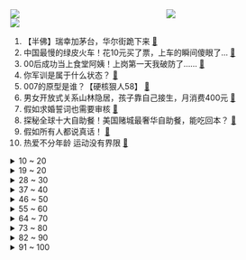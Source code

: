 <div >
	<a style="float:left;width:55%;" href = "https://github.com/anuraghazra/github-readme-stats">
	 <img src = "https://github-readme-stats.vercel.app/api?username=iuuuuuaena&theme=buefy&show_icons=true"/>
	</a>
	<a  style="float:right;width:45%" href = "https://github.com/anuraghazra/github-readme-stats">
	 <img  src="https://github-readme-stats.vercel.app/api/top-langs/?username=anuraghazra&layout=compact"/>
	</a>
	</div>

[![](https://img.shields.io/badge/jxd-@jxdgogogo.xyz-yellowgreen.svg)](https://www.jxdgogogo.xyz)<br>
1. 【半佛】瑞幸加茅台，华尔街跪下来 [:link:](//www.bilibili.com/video/BV1cw411U7Yt) <br>
2. 中国最慢的绿皮火车！花10元买了票，上车的瞬间傻眼了… [:link:](//www.bilibili.com/video/BV1Vz4y1T7ji) <br>
3. 00后成功当上食堂阿姨！上岗第一天我破防了…… [:link:](//www.bilibili.com/video/BV1N14y1C7TS) <br>
4. 你军训是属于什么状态？ [:link:](//www.bilibili.com/video/BV1iu411P77C) <br>
5. 007的原型是谁？【硬核狠人58】 [:link:](//www.bilibili.com/video/BV148411B7NK) <br>
6. 男女开放式关系山林隐居，孩子靠自己接生，月消费400元 [:link:](//www.bilibili.com/video/BV1RN411v7o1) <br>
7. 假如求婚誓词也需要审核 [:link:](//www.bilibili.com/video/BV1g14y1C7Ns) <br>
8. 探秘全球十大自助餐！美国赌城最奢华自助餐，能吃回本？ [:link:](//www.bilibili.com/video/BV1P8411B7vS) <br>
9. 假如所有人都说真话！ [:link:](//www.bilibili.com/video/BV1HN411i7jE) <br>
10. 热爱不分年龄 运动没有界限 [:link:](//www.bilibili.com/video/BV1mH4y1Q7kD) <br>
<details>
<summary>10 ~ 20</summary>

11. “狗改不了吃屎”竟然是真的！我爸带我长见识 [:link:](//www.bilibili.com/video/BV15841167Ni) <br>
12. 我花1万块重庆打车到上海，却被全国网友说成老赖？ [:link:](//www.bilibili.com/video/BV1RN411v7FC) <br>
13. 花7天拉一碗面，能否拉成比头发还细的线？ [:link:](//www.bilibili.com/video/BV1hw411D7rG) <br>
14. 如果云层是天空的一封信 [:link:](//www.bilibili.com/video/BV1xh4y1K7h8) <br>
15. 中低端手机芯片大横评：鱼龙混杂！ [:link:](//www.bilibili.com/video/BV1hh4y1m7XC) <br>
16. 挑战去100个外国人家里做中餐！今天用冰皮月饼去凯旋门抓人？ [:link:](//www.bilibili.com/video/BV1hh4y1K77N) <br>
17. 《阴阳师》七周年主题曲：破晓之樱 [:link:](//www.bilibili.com/video/BV1U14y1k7r1) <br>
18. “大雨还在下，十方神佛在怒骂” [:link:](//www.bilibili.com/video/BV1wu4y1y7iQ) <br>
19. 还活着，过两天更新 [:link:](//www.bilibili.com/video/BV1rG41197um) <br>
</details>
<details>
<summary>19 ~ 20</summary>

20. 从裸辞谷底到百大UP，两年过去，下一步我要做什么？ [:link:](//www.bilibili.com/video/BV1L94y1x7z5) <br>
21. 《逃出大英博物馆》第三集 [:link:](//www.bilibili.com/video/BV1Cp4y177tM) <br>
22. 如何用一幅画让她十秒钟心动 [:link:](//www.bilibili.com/video/BV1tH4y1Q7Km) <br>
23. 他燃烧了一整夜，却倒在了黎明前 [:link:](//www.bilibili.com/video/BV1fG41197JD) <br>
24. 关于班长急眼，新兵成了显眼包这件事 [:link:](//www.bilibili.com/video/BV1b14y1k7qp) <br>
25. 我的天啊！ 怎么才能留下他？ [:link:](//www.bilibili.com/video/BV1tN411v7ay) <br>
26. 《崩坏：星穹铁道》走近星穹——「模拟宇宙：寰宇蝗灾」特别节目 [:link:](//www.bilibili.com/video/BV1fF41167RN) <br>
27. 家人们今天终于凑齐了～ [:link:](//www.bilibili.com/video/BV1wN4y1Q786) <br>
28. 转场合集 [:link:](//www.bilibili.com/video/BV1KN4y1Q7ZD) <br>
</details>
<details>
<summary>28 ~ 30</summary>

29. 【花小烙】二十四节气——白露节气的由来和特点！ [:link:](//www.bilibili.com/video/BV1tH4y1X71A) <br>
30. 《天 津 市 市 歌》 [:link:](//www.bilibili.com/video/BV1g14y1k7NR) <br>
31. 摄影师非要拍到浏览器收藏夹！这下上新闻了【阅片无数3rd 08】 [:link:](//www.bilibili.com/video/BV1t8411B7fg) <br>
32. 这一套军体拳，直接让教官破防 [:link:](//www.bilibili.com/video/BV1yu411P7UG) <br>
33. 吐出来舒服多了！ #离谱 [:link:](//www.bilibili.com/video/BV1kN4y1X7rd) <br>
34. 看着徒弟一点点长大，逝去，才发现长生是苦【我和徒弟04】 [:link:](//www.bilibili.com/video/BV1pp4y1L7HS) <br>
35. 每天一个生活不求人小技巧 [:link:](//www.bilibili.com/video/BV12H4y1Q7r7) <br>
36. 调研了5000名粉丝！Win还是Mac，他们的选择是…… [:link:](//www.bilibili.com/video/BV1Q14y1k7r2) <br>
37. 【终极对决】全员狠人！新一期3D渲染大赛作品！CG动画视觉盛宴！ [:link:](//www.bilibili.com/video/BV1oP411h7tJ) <br>
</details>
<details>
<summary>37 ~ 40</summary>

38. 德国留学饮食，中国白人饭也是饭啊 [:link:](//www.bilibili.com/video/BV1tu411P7AP) <br>
39. 随机植物翻车合集（1）最能睡的一集 [:link:](//www.bilibili.com/video/BV1Y8411B7zQ) <br>
40. 联名咖啡就应该这样玩，有你想喝的吗？ [:link:](//www.bilibili.com/video/BV1Yp4y1L7k4) <br>
41. 曼玉这么乖的原因找到了 [:link:](//www.bilibili.com/video/BV1nj41117tZ) <br>
42. 请用家乡写几段话！看谁写的最美！ [:link:](//www.bilibili.com/video/BV17w411U7D8) <br>
43. 宝贝，欢迎来到大学～ [:link:](//www.bilibili.com/video/BV1gH4y1X7MK) <br>
44. 深度解析，剑圣遗作——箭士柳白猿，回马一枪成绝响 [:link:](//www.bilibili.com/video/BV1yz4y1K7dR) <br>
45. 《崩坏3》全新S级角色「月下誓约·予爱以心」预告 [:link:](//www.bilibili.com/video/BV1T8411B7P4) <br>
46. 人生乱套我睡觉 [:link:](//www.bilibili.com/video/BV19H4y1Q7Yj) <br>
</details>
<details>
<summary>46 ~ 50</summary>

47. ♿一口气看完赛马娘2♿ [:link:](//www.bilibili.com/video/BV1tu4y1y7RJ) <br>
48. “换个角度看晚霞，仿佛来到了另一个世界！” [:link:](//www.bilibili.com/video/BV1pF411r7oD) <br>
49. 韩男不会拍照找不到女朋友？韩国人真的擅长拍照 [:link:](//www.bilibili.com/video/BV1sF41167Mj) <br>
50. ⚡EVA真人版⚡终于在现实中开上二号机⚡ [:link:](//www.bilibili.com/video/BV1k94y1s7d5) <br>
51. 残暴度不让《黑袍》，细狗肉身成圣，美国版《力王》漫画有多好看 [:link:](//www.bilibili.com/video/BV18P411a78z) <br>
52. 我在谷歌地图看到了抛尸现场... [:link:](//www.bilibili.com/video/BV1Lw411D7SC) <br>
53. 万众期待的把子肉来了，健身学院快变成美食学院了 [:link:](//www.bilibili.com/video/BV1jH4y1X7vH) <br>
54. “街边酒吧为环卫工人免费提供早餐” [:link:](//www.bilibili.com/video/BV16h4y1e7K1) <br>
55. 一部手机 如何让我们扬眉吐气 [:link:](//www.bilibili.com/video/BV1Pu4y1k735) <br>
</details>
<details>
<summary>55 ~ 60</summary>

56. 《装机速成指南》 [:link:](//www.bilibili.com/video/BV1kj41117Mx) <br>
57. 终于买到我们的梦中情房！芬兰一家人海鲜烧烤狂欢直接喝汤汁！战斧牛排滋滋冒油饿到拿着啃！新房庆祝开心疯了！ [:link:](//www.bilibili.com/video/BV1q8411B7fw) <br>
58. 真的有龙？在科莫多岛，我们看到了巨蜥的真实一面 [:link:](//www.bilibili.com/video/BV1su4y1k7Ju) <br>
59. 不能再依赖土地财政了 政府何去何从【思维实验室】 [:link:](//www.bilibili.com/video/BV1814y1k7d8) <br>
60. 用夹子音培训体育生兼职暴打柠檬 [:link:](//www.bilibili.com/video/BV1V14y1C7zL) <br>
61. “魔术师的三个阶段” [:link:](//www.bilibili.com/video/BV13w411D7FF) <br>
62. 成功上银幕，失手登讣告，他就是玩命演出的祖师爷。【巴斯特基顿】 [:link:](//www.bilibili.com/video/BV1eP411h79z) <br>
63. 你来问我来答，和b站朋友们聊聊天 [:link:](//www.bilibili.com/video/BV1Zk4y1w7ZX) <br>
64. 坐等上春晚 [:link:](//www.bilibili.com/video/BV1b94y1x7C5) <br>
</details>
<details>
<summary>64 ~ 70</summary>

65. 玉麒麟独家配方开价100万？我只回他两个字！ [:link:](//www.bilibili.com/video/BV1N34y1M7s5) <br>
66. 「花生」浅谈华为Mate60 Pro：老Mate收割机，但只是一个开始 [:link:](//www.bilibili.com/video/BV1uN4y197d4) <br>
67. "地铁判官"和"截图判案" [:link:](//www.bilibili.com/video/BV1C34y1N7ap) <br>
68. 三句话暖她一整天 [:link:](//www.bilibili.com/video/BV1yG41197yB) <br>
69. 无数个失眠焦虑的夜晚，他这段话彻底治愈我… [:link:](//www.bilibili.com/video/BV1G34y1T7nf) <br>
70. 虽然我们做的是举手之劳，但在沝子心里，她的爸爸真的好厉害！ [:link:](//www.bilibili.com/video/BV1W8411B7mi) <br>
71. 变美神器+2  智商-250 [:link:](//www.bilibili.com/video/BV1Zz4y1K7fy) <br>
72. 《明日方舟》EP - Water Quench [:link:](//www.bilibili.com/video/BV1hw411D76A) <br>
73. 记录因网瘾辍学后的七年 [:link:](//www.bilibili.com/video/BV1Gm4y1M7Wq) <br>
</details>
<details>
<summary>73 ~ 80</summary>

74. 洛天依 《四风判词》 [:link:](//www.bilibili.com/video/BV1qH4y1X7KZ) <br>
75. 真是环环相扣啊！ [:link:](//www.bilibili.com/video/BV1Rz4y1L7YU) <br>
76. 感受我们五个坦克的羁绊吧！ [:link:](//www.bilibili.com/video/BV1mz4y1L74j) <br>
77. 用班尼特的战技从蒙德摔倒枫丹 耗时37小时（下一期，草神普攻从枫丹退到蒙德） [:link:](//www.bilibili.com/video/BV1Wp4y177hJ) <br>
78. 酒至微醺刚刚好 [:link:](//www.bilibili.com/video/BV1ih4y1K7mV) <br>
79. 这大概是全站最逆天的《无关风月》 [:link:](//www.bilibili.com/video/BV1Z8411q7gy) <br>
80. 男子骑行路上捡到一只后腿瘫痪的流浪狗，带着它穿过内蒙到达西藏，一路颠沛流离也不曾想过放弃 [:link:](//www.bilibili.com/video/BV1fz4y1K7Uy) <br>
81. 1W满血秒杀？破败暗爪鳄鱼回来了！ [:link:](//www.bilibili.com/video/BV1Dz4y1L7g1) <br>
82. 可以死但不能社死，希望大家都看不懂这个视频 [:link:](//www.bilibili.com/video/BV1E14y1k7MY) <br>
</details>
<details>
<summary>82 ~ 90</summary>

83. 即将更新版本 [:link:](//www.bilibili.com/video/BV13w411D7E5) <br>
84. 高度到了，艺术便无价！ [:link:](//www.bilibili.com/video/BV1Vu411P7wj) <br>
85. 自费盖 8 间房，百万条实测数据，找出哪台空调最省电舒适 | 空调大横评 [:link:](//www.bilibili.com/video/BV1PH4y1X78C) <br>
86. 猫德学院大战狮子猫第二季之异瞳崛起-让绳子飞一会儿 [:link:](//www.bilibili.com/video/BV1Ah4y1v7m3) <br>
87. 《遥 遥 领 先》 [:link:](//www.bilibili.com/video/BV1U14y1k7Jb) <br>
88. 哈尔滨工程大学70周年校庆无人机秀 [:link:](//www.bilibili.com/video/BV1Sk4y1w7ZB) <br>
89. 【JUMP】瑞幸为啥不直接当面把茅台倒进去？ [:link:](//www.bilibili.com/video/BV1vp4y1L7wi) <br>
90. 前方高帅！或许这就是霸道女总裁的既视感吧！ [:link:](//www.bilibili.com/video/BV11F41167Ng) <br>
91. “这不是谣言，我的确爱上那个日本女孩了。” [:link:](//www.bilibili.com/video/BV1Gm4y1K7R1) <br>
</details>
<details>
<summary>91 ~ 100</summary>

92. 我跑路了！ [:link:](//www.bilibili.com/video/BV13w411U7bQ) <br>
93. 【不义之财】CV全关卡 摆完挂机 简单好抄（持续更新中） [:link:](//www.bilibili.com/video/BV1au411P7pL) <br>
94. 无比期待我的30岁 [:link:](//www.bilibili.com/video/BV1Nz4y1T7XN) <br>
95. 那可是！俺们的青春《爱情公寓》啊… [:link:](//www.bilibili.com/video/BV1M94y1x7mG) <br>
96. 失去的东西我一定要亲手拿回来！！ [:link:](//www.bilibili.com/video/BV1wF411r7vR) <br>
97. 一个视频带你体验不同的人生 [:link:](//www.bilibili.com/video/BV1GN4y197n7) <br>
98. “这些痛你是否也似曾相识” [:link:](//www.bilibili.com/video/BV1tG411R7Yu) <br>
99. 这电影的讽刺意味太强了，只花了4万块钱，拍出了8.3分的冷门神作 [:link:](//www.bilibili.com/video/BV1iP411a7Pz) <br>
100. 出手销量即超千万册，爆火的当年明月为何不出新作？【寻找·当年明月】 [:link:](//www.bilibili.com/video/BV1YG411R7pA) <br>
</details>
